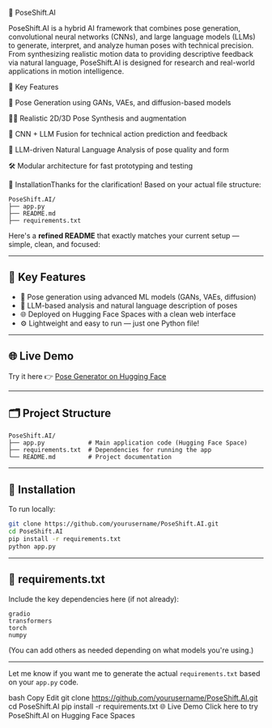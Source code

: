 🧠 PoseShift.AI


PoseShift.AI is a hybrid AI framework that combines pose generation, convolutional neural networks (CNNs), and large language models (LLMs) to generate, interpret, and analyze human poses with technical precision. From synthesizing realistic motion data to providing descriptive feedback via natural language, PoseShift.AI is designed for research and real-world applications in motion intelligence.

🚀 Key Features


🤖 Pose Generation using GANs, VAEs, and diffusion-based models

🧍‍♀️ Realistic 2D/3D Pose Synthesis and augmentation

🧠 CNN + LLM Fusion for technical action prediction and feedback

💬 LLM-driven Natural Language Analysis of pose quality and form

🛠️ Modular architecture for fast prototyping and testing

🔧 InstallationThanks for the clarification! Based on your actual file structure:

```
PoseShift.AI/
├── app.py
├── README.md
├── requirements.txt
```

Here's a **refined README** that exactly matches your current setup — simple, clean, and focused:

---

## 🚀 Key Features

* 🤖 Pose generation using advanced ML models (GANs, VAEs, diffusion)
* 🧠 LLM-based analysis and natural language description of poses
* 🌐 Deployed on Hugging Face Spaces with a clean web interface
* ⚙️ Lightweight and easy to run — just one Python file!

---

## 🌐 Live Demo

Try it here 👉 [Pose Generator on Hugging Face](https://huggingface.co/spaces/karthi12334r5/pose-generator-space)

---

## 🗂️ Project Structure

```
PoseShift.AI/
├── app.py            # Main application code (Hugging Face Space)
├── requirements.txt  # Dependencies for running the app
└── README.md         # Project documentation
```

---

## 🔧 Installation

To run locally:

```bash
git clone https://github.com/yourusername/PoseShift.AI.git
cd PoseShift.AI
pip install -r requirements.txt
python app.py
```

---

## 📄 requirements.txt

Include the key dependencies here (if not already):

```
gradio
transformers
torch
numpy
```

(You can add others as needed depending on what models you're using.)

---

Let me know if you want me to generate the actual `requirements.txt` based on your `app.py` code.



bash
Copy
Edit
git clone https://github.com/yourusername/PoseShift.AI.git
cd PoseShift.AI
pip install -r requirements.txt
🌐 Live Demo
Click here to try PoseShift.AI on Hugging Face Spaces

